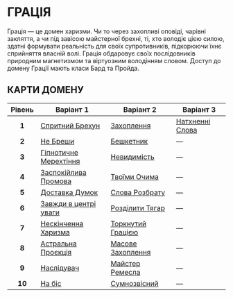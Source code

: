 # ГРАЦІЯ

Грація — це домен харизми. Чи то через захопливі оповіді, чарівні закляття, а чи під завісою майстерної брехні, ті, хто володіє цією силою, здатні формувати реальність для своїх супротивників, підкорюючи їхнє сприйняття власній волі. Грація обдаровує своїх послідовників природним магнетизмом та віртуозним володінням словом. Доступ до домену Грації мають класи Бард та Пройда.

## КАРТИ ДОМЕНУ

| **Рівень** | **Варіант 1** | **Варіант 2** | **Варіант 3** |
| :---: | --- | --- | --- |
| **1** | [Спритний Брехун](../abilities/Deft%20Deceiver.md) | [Захоплення](../abilities/Enrapture.md) | [Натхненні Слова](../abilities/Inspirational%20Words.md) |
| **2** | [Не Бреши](../abilities/Tell%20No%20Lies.md) | [Бешкетник](../abilities/Troublemaker.md) | — |
| **3** | [Гіпнотичне Мерехтіння](../abilities/Hypnotic%20Shimmer.md) | [Невидимість](../abilities/Invisibility.md) | — |
| **4** | [Заспокійлива Промова](../abilities/Soothing%20Speech.md) | [Твоїми Очима](../abilities/Through%20Your%20Eyes.md) | — |
| **5** | [Доставка Думок](../abilities/Thought%20Deliver.md) | [Слова Розбрату](../abilities/Words%20of%20Discord.md) | — |
| **6** | [Завжди в центрі уваги](../abilities/Never%20Upstaged.md) | [Розділити Тягар](../abilities/Share%20the%20Burden.md) | — |
| **7** | [Нескінченна Харизма](../abilities/Endless%20Charisma.md) | [Торкнутий Грацією](../abilities/Grace-Touched.md) | — |
| **8** | [Астральна Проєкція](../abilities/Astral%20Projection.md) | [Масове Захоплення](../abilities/Mass%20Enrapture.md) | — |
| **9** | [Наслідувач](../abilities/Copycat.md) | [Майстер Ремесла](../abilities/Master%20of%20the%20Craft.md) | — |
| **10** | [На біс](../abilities/Encore.md) | [Сумнозвісний](../abilities/Notorious.md) | — |